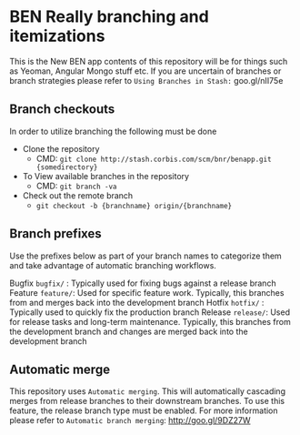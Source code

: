 BEN Really branching and itemizations
=====================================

This is the New BEN app contents of this repository will be for things such as Yeoman, Angular Mongo stuff etc. If you are uncertain of branches or branch strategies please refer to `Using Branches in Stash:` goo.gl/nII75e

Branch checkouts
----------------

In order to utilize branching the following must be done

 * Clone the repository
 	* CMD: `git clone http://stash.corbis.com/scm/bnr/benapp.git {somedirectory}`
 * To View available branches in the repository
 	* CMD: `git branch -va`
 * Check out the remote branch
 	* `git checkout -b {branchname} origin/{branchname}`

Branch prefixes
---------------

Use the prefixes below as part of your branch names to categorize them and take advantage of automatic branching workflows.

Bugfix  `bugfix/` : Typically used for fixing bugs against a release branch
Feature `feature/`: Used for specific feature work. Typically, this branches from and merges back into the development branch
Hotfix  `hotfix/` : Typically used to quickly fix the production branch
Release `release/`: Used for release tasks and long-term maintenance. Typically, this branches from the development branch and changes are merged back into the development branch

Automatic merge
---------------

This repository uses `Automatic merging`. This will automatically cascading merges from release branches to their downstream branches. To use this feature, the release branch type must be enabled. For more information please refer to `Automatic branch merging`: http://goo.gl/9DZ27W